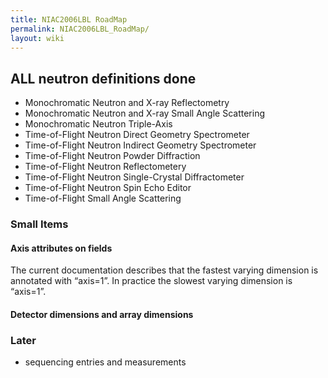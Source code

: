```yaml
---
title: NIAC2006LBL RoadMap
permalink: NIAC2006LBL_RoadMap/
layout: wiki
---
```


**ALL** neutron definitions **done**
------------------------------------

-   Monochromatic Neutron and X-ray Reflectometry
-   Monochromatic Neutron and X-ray Small Angle Scattering
-   Monochromatic Neutron Triple-Axis
-   Time-of-Flight Neutron Direct Geometry Spectrometer
-   Time-of-Flight Neutron Indirect Geometry Spectrometer
-   Time-of-Flight Neutron Powder Diffraction
-   Time-of-Flight Neutron Reflectometery
-   Time-of-Flight Neutron Single-Crystal Diffractometer
-   Time-of-Flight Neutron Spin Echo Editor
-   Time-of-Flight Small Angle Scattering

### Small Items

#### Axis attributes on fields

The current documentation describes that the fastest varying dimension
is annotated with “axis=1”. In practice the slowest varying dimension is
“axis=1”.

#### Detector dimensions and array dimensions

### Later

-   sequencing entries and measurements

